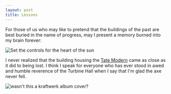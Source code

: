 ```yaml
---
layout: post
title: Lessons
---
```


For those of us who may like to pretend that the buildings of the past are best buried in the name of progress, may I present a memory burned into my brain forever:

![Set the controls for the heart of the sun](http://farm1.static.flickr.com/86/255646765_1c72e637af.jpg)

I never realized that the building housing the [Tate Modern](http://en.wikipedia.org/wiki/Bankside_Power_Station) came as close as it did to being lost. I think I speak for everyone who has ever stood in awed and humble reverence of the Turbine Hall when I say that I'm glad the axe never fell.

![wasn't this a kraftwerk album cover?](http://farm1.static.flickr.com/96/235161500_737805e915.jpg)
